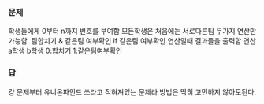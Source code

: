 ### 문제
학생들에게 0부터 n까지 번호를 부여함 
모든학생은 처음에는 서로다른팀
두가지 연산만 가능함. 팀합치기 & 같은팀 여부확인
if 같은팀 여부확인 연산일때 결과들을 출력함
연산 a학생 b학생 0:합치기 1:같은팀여부확인
### 답
걍 문제부터 유니온파인드 쓰라고 적혀져있는 문제라 방법은 딱히 고민하지 않아도된다.
```

```